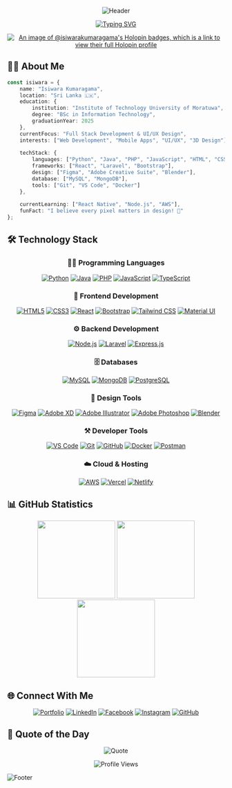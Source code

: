 <div align="center">

![Header](https://capsule-render.vercel.app/api?type=waving&color=gradient&customColorList=0,2,2,5,30&height=300&section=header&text=Isiwara%20Kumaragama&fontSize=90&animation=fadeIn&fontAlignY=38&desc=Developer%20|%20Designer%20|%20Creative%20Problem%20Solver&descAlignY=51&descAlign=62)

[![Typing SVG](https://readme-typing-svg.demolab.com?font=Fira+Code&weight=600&size=28&duration=4000&pause=1000&color=36BCF7FF&center=true&vCenter=true&width=800&lines=Welcome+to+Isiwara's+Digital+Space+%F0%9F%91%8B;Full+Stack+Developer+%F0%9F%92%BB;UI%2FUX+Designer+%F0%9F%8E%A8;Creative+Problem+Solver+%F0%9F%A7%A0;Always+Learning%2C+Always+Growing+%F0%9F%8C%B1)](https://git.io/typing-svg)

[![An image of @isiwarakumaragama's Holopin badges, which is a link to view their full Holopin profile](https://holopin.me/isiwarakumaragama)](https://holopin.io/@isiwarakumaragama)

</div>

## 👨‍💻 About Me

```typescript
const isiwara = {
    name: "Isiwara Kumaragama",
    location: "Sri Lanka 🇱🇰",
    education: {
        institution: "Institute of Technology University of Moratuwa",
        degree: "BSc in Information Technology",
        graduationYear: 2025
    },
    currentFocus: "Full Stack Development & UI/UX Design",
    interests: ["Web Development", "Mobile Apps", "UI/UX", "3D Design"],
    
    techStack: {
        languages: ["Python", "Java", "PHP", "JavaScript", "HTML", "CSS"],
        frameworks: ["React", "Laravel", "Bootstrap"],
        design: ["Figma", "Adobe Creative Suite", "Blender"],
        database: ["MySQL", "MongoDB"],
        tools: ["Git", "VS Code", "Docker"]
    },
    
    currentLearning: ["React Native", "Node.js", "AWS"],
    funFact: "I believe every pixel matters in design! 🎨"
};
```

## 🛠️ Technology Stack

<div align="center">

### 👨‍💻 Programming Languages
[![Python](https://img.shields.io/badge/Python-FFD43B?style=for-the-badge&logo=python&logoColor=blue)](https://www.python.org/)
[![Java](https://img.shields.io/badge/Java-ED8B00?style=for-the-badge&logo=openjdk&logoColor=white)](https://www.java.com/)
[![PHP](https://img.shields.io/badge/PHP-777BB4?style=for-the-badge&logo=php&logoColor=white)](https://www.php.net/)
[![JavaScript](https://img.shields.io/badge/JavaScript-323330?style=for-the-badge&logo=javascript&logoColor=F7DF1E)](https://developer.mozilla.org/en-US/docs/Web/JavaScript)
[![TypeScript](https://img.shields.io/badge/TypeScript-007ACC?style=for-the-badge&logo=typescript&logoColor=white)](https://www.typescriptlang.org/)

### 🎨 Frontend Development
[![HTML5](https://img.shields.io/badge/HTML5-E34F26?style=for-the-badge&logo=html5&logoColor=white)](https://developer.mozilla.org/en-US/docs/Web/HTML)
[![CSS3](https://img.shields.io/badge/CSS3-1572B6?style=for-the-badge&logo=css3&logoColor=white)](https://developer.mozilla.org/en-US/docs/Web/CSS)
[![React](https://img.shields.io/badge/React-20232A?style=for-the-badge&logo=react&logoColor=61DAFB)](https://reactjs.org/)
[![Bootstrap](https://img.shields.io/badge/Bootstrap-563D7C?style=for-the-badge&logo=bootstrap&logoColor=white)](https://getbootstrap.com/)
[![Tailwind CSS](https://img.shields.io/badge/Tailwind_CSS-38B2AC?style=for-the-badge&logo=tailwind-css&logoColor=white)](https://tailwindcss.com/)
[![Material UI](https://img.shields.io/badge/Material--UI-0081CB?style=for-the-badge&logo=material-ui&logoColor=white)](https://mui.com/)

### ⚙️ Backend Development
[![Node.js](https://img.shields.io/badge/Node.js-339933?style=for-the-badge&logo=nodedotjs&logoColor=white)](https://nodejs.org/)
[![Laravel](https://img.shields.io/badge/Laravel-FF2D20?style=for-the-badge&logo=laravel&logoColor=white)](https://laravel.com/)
[![Express.js](https://img.shields.io/badge/Express.js-000000?style=for-the-badge&logo=express&logoColor=white)](https://expressjs.com/)

### 🗄️ Databases
[![MySQL](https://img.shields.io/badge/MySQL-005C84?style=for-the-badge&logo=mysql&logoColor=white)](https://www.mysql.com/)
[![MongoDB](https://img.shields.io/badge/MongoDB-4EA94B?style=for-the-badge&logo=mongodb&logoColor=white)](https://www.mongodb.com/)
[![PostgreSQL](https://img.shields.io/badge/PostgreSQL-316192?style=for-the-badge&logo=postgresql&logoColor=white)](https://www.postgresql.org/)

### 🎨 Design Tools
[![Figma](https://img.shields.io/badge/Figma-F24E1E?style=for-the-badge&logo=figma&logoColor=white)](https://www.figma.com/)
[![Adobe XD](https://img.shields.io/badge/Adobe%20XD-470137?style=for-the-badge&logo=Adobe%20XD&logoColor=#FF61F6)](https://www.adobe.com/products/xd.html)
[![Adobe Illustrator](https://img.shields.io/badge/Adobe%20Illustrator-FF9A00?style=for-the-badge&logo=adobe%20illustrator&logoColor=white)](https://www.adobe.com/products/illustrator.html)
[![Adobe Photoshop](https://img.shields.io/badge/Adobe%20Photoshop-31A8FF?style=for-the-badge&logo=Adobe%20Photoshop&logoColor=black)](https://www.adobe.com/products/photoshop.html)
[![Blender](https://img.shields.io/badge/blender-%23F5792A.svg?style=for-the-badge&logo=blender&logoColor=white)](https://www.blender.org/)

### ⚒️ Developer Tools
[![VS Code](https://img.shields.io/badge/VS_Code-0078D4?style=for-the-badge&logo=visual%20studio%20code&logoColor=white)](https://code.visualstudio.com/)
[![Git](https://img.shields.io/badge/GIT-E44C30?style=for-the-badge&logo=git&logoColor=white)](https://git-scm.com/)
[![GitHub](https://img.shields.io/badge/GitHub-100000?style=for-the-badge&logo=github&logoColor=white)](https://github.com/)
[![Docker](https://img.shields.io/badge/Docker-2CA5E0?style=for-the-badge&logo=docker&logoColor=white)](https://www.docker.com/)
[![Postman](https://img.shields.io/badge/Postman-FF6C37?style=for-the-badge&logo=Postman&logoColor=white)](https://www.postman.com/)

### ☁️ Cloud & Hosting
[![AWS](https://img.shields.io/badge/Amazon_AWS-FF9900?style=for-the-badge&logo=amazonaws&logoColor=white)](https://aws.amazon.com/)
[![Vercel](https://img.shields.io/badge/Vercel-000000?style=for-the-badge&logo=vercel&logoColor=white)](https://vercel.com/)
[![Netlify](https://img.shields.io/badge/Netlify-00C7B7?style=for-the-badge&logo=netlify&logoColor=white)](https://www.netlify.com/)

</div>

## 📊 GitHub Statistics

<div align="center">
  <img height="180em" src="https://github-readme-stats.vercel.app/api?username=isiwarakumaragama&show_icons=true&theme=tokyonight&include_all_commits=true&count_private=true&hide_border=true"/>
  <img height="180em" src="https://github-readme-stats.vercel.app/api/top-langs/?username=isiwarakumaragama&layout=compact&langs_count=7&theme=tokyonight&hide_border=true"/>
</div>

<div align="center">
  <img height="180em" src="https://github-readme-streak-stats.herokuapp.com/?user=isiwarakumaragama&theme=tokyonight&hide_border=true"/>
</div>

## 🌐 Connect With Me

<div align="center">
  
[![Portfolio](https://img.shields.io/badge/Portfolio-255E63?style=for-the-badge&logo=About.me&logoColor=white)](https://your-portfolio-url)
[![LinkedIn](https://img.shields.io/badge/LinkedIn-0077B5?style=for-the-badge&logo=linkedin&logoColor=white)](https://linkedin.com/in/isiwara-k)
[![Facebook](https://img.shields.io/badge/Facebook-1877F2?style=for-the-badge&logo=facebook&logoColor=white)](https://facebook.com/isiwarakumaragama)
[![Instagram](https://img.shields.io/badge/Instagram-E4405F?style=for-the-badge&logo=instagram&logoColor=white)](https://instagram.com/isiwarakumaragama)
[![GitHub](https://img.shields.io/badge/GitHub-100000?style=for-the-badge&logo=github&logoColor=white)](https://github.com/isiwarakumaragama)

</div>

## 💭 Quote of the Day

<div align="center">

![Quote](https://quotes-github-readme.vercel.app/api?type=horizontal&theme=tokyonight)

</div>

<div align="center">

![Profile Views](https://komarev.com/ghpvc/?username=isiwarakumaragama&color=brightgreen&style=for-the-badge)

</div>

![Footer](https://capsule-render.vercel.app/api?type=waving&color=gradient&customColorList=0,2,2,5,30&height=200&section=footer&text=Thanks%20for%20visiting!&fontSize=50&animation=fadeIn&fontAlignY=70)
